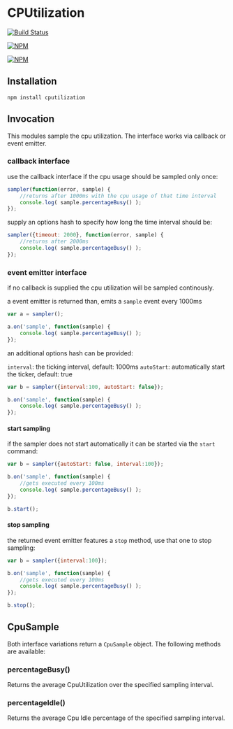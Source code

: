 # CPUtilization

[![Build Status](https://travis-ci.org/zaphod1984/cputilization.png)](https://travis-ci.org/zaphod1984/cputilization)

[![NPM](https://nodei.co/npm/cputilization.png)](https://nodei.co/npm/cputilization/)

[![NPM](https://nodei.co/npm-dl/cputilization.png?months=3)](https://nodei.co/npm/cputilization/)

## Installation

```
npm install cputilization
```

## Invocation

This modules sample the cpu utilization.
The interface works via callback or event emitter.

### callback interface
use the callback interface if the cpu usage should be sampled only once:

````javascript
sampler(function(error, sample) {
    //returns after 1000ms with the cpu usage of that time interval
    console.log( sample.percentageBusy() );
});
````

supply an options hash to specify how long the time interval should be:
````javascript
sampler({timeout: 2000}, function(error, sample) {
    //returns after 2000ms
    console.log( sample.percentageBusy() );
});
````

### event emitter interface
if no callback is supplied the cpu utilization will be sampled continously.

a event emitter is returned than, emits a `sample` event every 1000ms

````javascript
var a = sampler();

a.on('sample', function(sample) {
    console.log( sample.percentageBusy() );
});
````

an additional options hash can be provided:

`interval`: the ticking interval, default: 1000ms
`autoStart`: automatically start the ticker, default: true

````javascript
var b = sampler({interval:100, autoStart: false});

b.on('sample', function(sample) {
    console.log( sample.percentageBusy() );
});
````

#### start sampling

if the sampler does not start automatically it can be started via the `start` command:

````javascript
var b = sampler({autoStart: false, interval:100});

b.on('sample', function(sample) {
    //gets executed every 100ms
    console.log( sample.percentageBusy() );
});

b.start();
````


#### stop sampling
the returned event emitter features a `stop` method, use that one to stop sampling:

````javascript
var b = sampler({interval:100});

b.on('sample', function(sample) {
    //gets executed every 100ms
    console.log( sample.percentageBusy() );
});

b.stop();
````

## CpuSample

Both interface variations return a `CpuSample` object. 
The following methods are available:

### percentageBusy()

Returns the average CpuUtilization over the specified sampling interval.

### percentageIdle()

Returns the average Cpu Idle percentage of the specified sampling interval.
